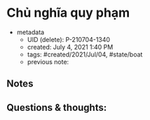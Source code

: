 # Chủ nghĩa quy phạm

- metadata
	- UID (delete): P-210704-1340
	- created: July 4, 2021 1:40 PM
	- tags: #created/2021/Jul/04, #state/boat  
	- previous note:

## Notes

## Questions & thoughts:

